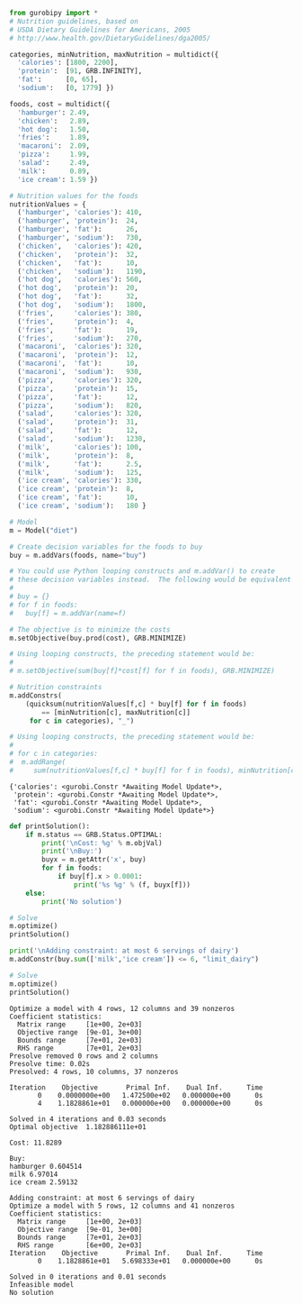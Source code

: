 

```python
from gurobipy import *
# Nutrition guidelines, based on
# USDA Dietary Guidelines for Americans, 2005
# http://www.health.gov/DietaryGuidelines/dga2005/
```


```python
categories, minNutrition, maxNutrition = multidict({
  'calories': [1800, 2200],
  'protein':  [91, GRB.INFINITY],
  'fat':      [0, 65],
  'sodium':   [0, 1779] })

foods, cost = multidict({
  'hamburger': 2.49,
  'chicken':   2.89,
  'hot dog':   1.50,
  'fries':     1.89,
  'macaroni':  2.09,
  'pizza':     1.99,
  'salad':     2.49,
  'milk':      0.89,
  'ice cream': 1.59 })

# Nutrition values for the foods
nutritionValues = {
  ('hamburger', 'calories'): 410,
  ('hamburger', 'protein'):  24,
  ('hamburger', 'fat'):      26,
  ('hamburger', 'sodium'):   730,
  ('chicken',   'calories'): 420,
  ('chicken',   'protein'):  32,
  ('chicken',   'fat'):      10,
  ('chicken',   'sodium'):   1190,
  ('hot dog',   'calories'): 560,
  ('hot dog',   'protein'):  20,
  ('hot dog',   'fat'):      32,
  ('hot dog',   'sodium'):   1800,
  ('fries',     'calories'): 380,
  ('fries',     'protein'):  4,
  ('fries',     'fat'):      19,
  ('fries',     'sodium'):   270,
  ('macaroni',  'calories'): 320,
  ('macaroni',  'protein'):  12,
  ('macaroni',  'fat'):      10,
  ('macaroni',  'sodium'):   930,
  ('pizza',     'calories'): 320,
  ('pizza',     'protein'):  15,
  ('pizza',     'fat'):      12,
  ('pizza',     'sodium'):   820,
  ('salad',     'calories'): 320,
  ('salad',     'protein'):  31,
  ('salad',     'fat'):      12,
  ('salad',     'sodium'):   1230,
  ('milk',      'calories'): 100,
  ('milk',      'protein'):  8,
  ('milk',      'fat'):      2.5,
  ('milk',      'sodium'):   125,
  ('ice cream', 'calories'): 330,
  ('ice cream', 'protein'):  8,
  ('ice cream', 'fat'):      10,
  ('ice cream', 'sodium'):   180 }
```


```python
# Model
m = Model("diet")

# Create decision variables for the foods to buy
buy = m.addVars(foods, name="buy")

# You could use Python looping constructs and m.addVar() to create
# these decision variables instead.  The following would be equivalent
#
# buy = {}
# for f in foods:
#   buy[f] = m.addVar(name=f)

# The objective is to minimize the costs
m.setObjective(buy.prod(cost), GRB.MINIMIZE)

# Using looping constructs, the preceding statement would be:
#
# m.setObjective(sum(buy[f]*cost[f] for f in foods), GRB.MINIMIZE)
```


```python
# Nutrition constraints
m.addConstrs(
    (quicksum(nutritionValues[f,c] * buy[f] for f in foods)
    	== [minNutrition[c], maxNutrition[c]]
     for c in categories), "_")

# Using looping constructs, the preceding statement would be:
#
# for c in categories:
#  m.addRange(
#     sum(nutritionValues[f,c] * buy[f] for f in foods), minNutrition[c], maxNutrition[c], c)
```




    {'calories': <gurobi.Constr *Awaiting Model Update*>,
     'protein': <gurobi.Constr *Awaiting Model Update*>,
     'fat': <gurobi.Constr *Awaiting Model Update*>,
     'sodium': <gurobi.Constr *Awaiting Model Update*>}




```python
def printSolution():
    if m.status == GRB.Status.OPTIMAL:
        print('\nCost: %g' % m.objVal)
        print('\nBuy:')
        buyx = m.getAttr('x', buy)
        for f in foods:
            if buy[f].x > 0.0001:
                print('%s %g' % (f, buyx[f]))
    else:
        print('No solution')
```


```python
# Solve
m.optimize()
printSolution()

print('\nAdding constraint: at most 6 servings of dairy')
m.addConstr(buy.sum(['milk','ice cream']) <= 6, "limit_dairy")

# Solve
m.optimize()
printSolution()
```

    Optimize a model with 4 rows, 12 columns and 39 nonzeros
    Coefficient statistics:
      Matrix range     [1e+00, 2e+03]
      Objective range  [9e-01, 3e+00]
      Bounds range     [7e+01, 2e+03]
      RHS range        [7e+01, 2e+03]
    Presolve removed 0 rows and 2 columns
    Presolve time: 0.02s
    Presolved: 4 rows, 10 columns, 37 nonzeros
    
    Iteration    Objective       Primal Inf.    Dual Inf.      Time
           0    0.0000000e+00   1.472500e+02   0.000000e+00      0s
           4    1.1828861e+01   0.000000e+00   0.000000e+00      0s
    
    Solved in 4 iterations and 0.03 seconds
    Optimal objective  1.182886111e+01
    
    Cost: 11.8289
    
    Buy:
    hamburger 0.604514
    milk 6.97014
    ice cream 2.59132
    
    Adding constraint: at most 6 servings of dairy
    Optimize a model with 5 rows, 12 columns and 41 nonzeros
    Coefficient statistics:
      Matrix range     [1e+00, 2e+03]
      Objective range  [9e-01, 3e+00]
      Bounds range     [7e+01, 2e+03]
      RHS range        [6e+00, 2e+03]
    Iteration    Objective       Primal Inf.    Dual Inf.      Time
           0    1.1828861e+01   5.698333e+01   0.000000e+00      0s
    
    Solved in 0 iterations and 0.01 seconds
    Infeasible model
    No solution
    
